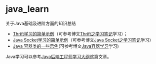 # java_learn

关于Java基础及进阶方面的知识总结


- [Thrift学习的简单示例](https://github.com/wangzzu/java_learn/tree/master/thrift)（可参考博文[Thrift之学习笔记](http://wangzzu.github.io/2016/04/07/thrift-learn/)学习）；
- [Java Socket学习的简单示例](https://github.com/wangzzu/java_learn/tree/master/javasocket)（可参考博文[Java Socket之学习笔记]()学习）
- [Java 容器类的一些示例](https://github.com/wangzzu/java_learn/tree/master/java_thinking/src/javabasic/collection)(可参考博文[Java容器学习](http://wangzzu.github.io/2016/05/13/java-collection/)学习)


Java学习可以参考[Java后端工程师学习大纲](http://www.rowkey.me/blog/2016/06/27/java-backend-study/?hmsr=toutiao.io&utm_medium=toutiao.io&utm_source=toutiao.io)这篇文章。
